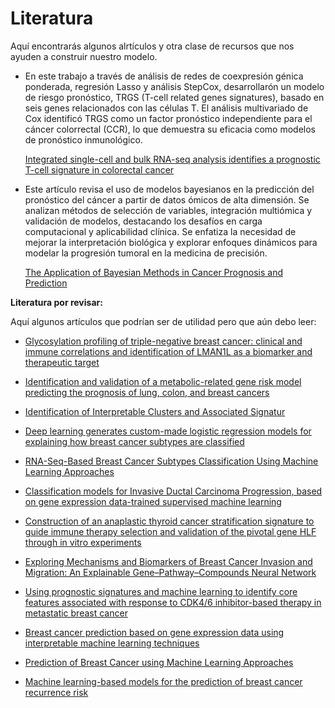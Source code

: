 # **Literatura**

Aquí encontrarás algunos alrtículos y otra clase de recursos que nos ayuden a construir nuestro modelo.

+ En este trabajo a través de análisis de redes de coexpresión génica ponderada, regresión Lasso 
y análisis StepCox, desarrollarón un modelo de riesgo pronóstico, TRGS (T-cell related genes signatures), basado en seis genes relacionados con las células T. 
El análisis multivariado de Cox identificó TRGS como un factor pronóstico independiente para el cáncer colorrectal (CCR), lo que demuestra su eficacia como modelos de pronóstico inmunológico.

    [Integrated single-cell and bulk RNA-seq analysis identifies a prognostic T-cell signature in colorectal cancer](https://www.nature.com/articles/s41598-024-70422-6)

+ Este artículo revisa el uso de modelos bayesianos en la predicción del pronóstico del cáncer a partir de datos ómicos de alta dimensión. Se analizan métodos de selección de variables, integración multiómica y validación de modelos, destacando los desafíos en carga computacional y aplicabilidad clínica. Se enfatiza la necesidad de mejorar la interpretación biológica y explorar enfoques dinámicos para modelar la progresión tumoral en la medicina de precisión.

    [The Application of Bayesian Methods in Cancer Prognosis and Prediction](https://pmc.ncbi.nlm.nih.gov/articles/PMC8717957/)

**Literatura por revisar:**

Aquí algunos artículos que podrían ser de utilidad pero que aún debo leer:

+ [Glycosylation profiling of triple-negative breast cancer: clinical and immune correlations and identification of LMAN1L as a biomarker and therapeutic target](https://pmc.ncbi.nlm.nih.gov/articles/PMC11759290/)

+ [Identification and validation of a metabolic-related gene risk model predicting the prognosis of lung, colon, and breast cancers](https://www.nature.com/articles/s41598-025-85366-8)

+ [Identification of Interpretable Clusters and Associated Signatur](https://pmc.ncbi.nlm.nih.gov/articles/PMC11011054/)

+ [Deep learning generates custom-made logistic regression models for explaining how breast cancer subtypes are classified](https://pmc.ncbi.nlm.nih.gov/articles/PMC10202302/)

+ [RNA-Seq-Based Breast Cancer Subtypes Classification Using Machine Learning Approaches](https://pmc.ncbi.nlm.nih.gov/articles/PMC7644310/)

+ [Classification models for Invasive Ductal Carcinoma Progression, based on gene expression data-trained supervised machine learning](https://pmc.ncbi.nlm.nih.gov/articles/PMC7057992/)

+ [Construction of an anaplastic thyroid cancer stratification signature to guide immune therapy selection and validation of the pivotal gene HLF through in vitro experiments](https://pmc.ncbi.nlm.nih.gov/articles/PMC11769983/)

+ [Exploring Mechanisms and Biomarkers of Breast Cancer Invasion and Migration: An Explainable Gene–Pathway–Compounds Neural Network](https://pmc.ncbi.nlm.nih.gov/articles/PMC11912184/)

+ [Using prognostic signatures and machine learning to identify core features associated with response to CDK4/6 inhibitor-based therapy in metastatic breast cancer](https://www.nature.com/articles/s41388-025-03308-0)

+ [Breast cancer prediction based on gene expression data using interpretable machine learning techniques](https://www.nature.com/articles/s41598-025-85323-5)

+ [Prediction of Breast Cancer using Machine Learning Approaches](https://pmc.ncbi.nlm.nih.gov/articles/PMC9175124/)

+ [Machine learning-based models for the prediction of breast cancer recurrence risk](https://bmcmedinformdecismak.biomedcentral.com/articles/10.1186/s12911-023-02377-z)




















